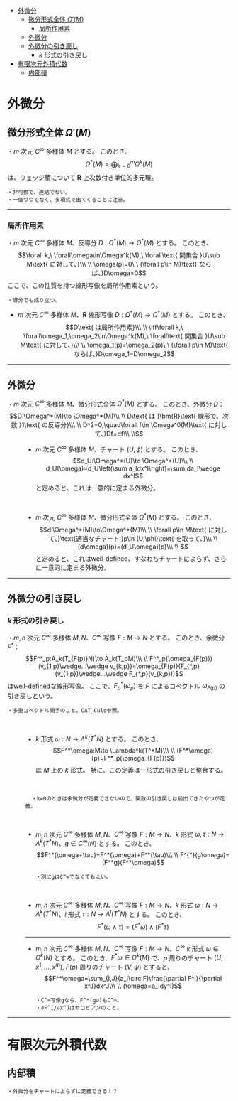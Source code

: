 
- [外微分](#外微分)
  - [微分形式全体 $Ω'(M)$](#微分形式全体-ωm)
    - [局所作用素](#局所作用素)
  - [外微分](#外微分-1)
  - [外微分の引き戻し](#外微分の引き戻し)
    - [$k$ 形式の引き戻し](#k-形式の引き戻し)
- [有限次元外積代数](#有限次元外積代数)
  - [内部積](#内部積)


# 外微分

## 微分形式全体 $Ω'(M)$

・$m$ 次元 $C^{\infty}$ 多様体 $M$ とする。
このとき、
$$\Omega^*(M)=\bigoplus_{k=0}^m\Omega^k(M)$$
は、ウェッジ積について $\bm{R}$ 上次数付き単位的多元環。

    ・非可換で、連結でない。
    ・一個づつでなく、多項式で出てくることに注意。

---

### 局所作用素

・$m$ 次元 $C^{\infty}$ 多様体 $M$、反導分 $D:\Omega^*(M)\to\Omega^*(M)$ とする。
このとき、
$$\forall k,\ \forall\omega\in\Omega^k(M),\ \forall\text{ 開集合 }U\sub M\text{ に対して、}\\\ \\
\omega(p)=0\ \ (\forall p\in M)\text{ ならば、}D\omega=0$$
ここで、この性質を持つ線形写像を局所作用素という。

    ・導分でも成り立つ。

- $m$ 次元 $C^{\infty}$ 多様体 $M$、$\bm{R}$ 線形写像 $D:\Omega^*(M)\to\Omega^*(M)$ とする。
このとき、
$$D\text{ は局所作用素}\\\ \\
\iff\forall k,\ \forall\omega_1,\omega_2\in\Omega^k(M),\ \forall\text{ 開集合 }U\sub M\text{ に対して、}\\\ \\
\omega_1(p)=\omega_2(p)\ \ (\forall p\in M)\text{ ならば、}D\omega_1=D\omega_2$$

---

## 外微分

<dl><dt>

・$m$ 次元 $C^{\infty}$ 多様体 $M$、微分形式全体 $\Omega^*(M)$ とする。
このとき、外微分 $D$：
$$D:\Omega^*(M)\to \Omega^*(M)\\\ \\
D\text{ は }\bm{R}\text{ 線形で、次数 }1\text{ の反導分}\\\ \\
D^2=0,\quad\forall f\in \Omega^0(M)\text{ に対して、}Df=df\\\ \\$$

</dt><dd>

- $m$ 次元 $C^{\infty}$ 多様体 $M$、チャート $(U,\phi)$ とする。
このとき、
$$d_U:\Omega^*(U)\to \Omega^*(U)\\\ \\
d_U(\omega)=d_U\left(\sum a_Idx^I\right)=\sum da_I\wedge dx^I$$
と定めると、これは一意的に定まる外微分。
<br>

- $m$ 次元 $C^{\infty}$ 多様体 $M$、微分形式全体 $\Omega^*(M)$ とする。
このとき、
$$d:\Omega^*(M)\to\Omega^*(M)\\\ \\
\forall p\in M\text{ に対して、}\text{適当なチャート }p\in (U,\phi)\text{ を取って、}\\\ \\
(d\omega)(p)=(d_U\omega)(p)\\\ \\
$$
と定めると、これはwell-defined、すなわちチャートによらず、さらに一意的に定まる外微分。

</dd></dl>

---

## 外微分の引き戻し

### $k$ 形式の引き戻し

<dl><dt>

・$m,n$ 次元 $C^{\infty}$ 多様体 $M,N$、$C^{\infty}$ 写像 $F:M\to N$ とする。
このとき、余微分 $F^*$：
$$F^*_p:A_k(T_{F(p)}N)\to A_k(T_pM)\\\ \\
F^*_p(\omega_{F(p)})(v_{1,p}\wedge...\wedge v_{k,p})=\omega_{F(p)}(F_{*,p}(v_{1,p})\wedge...\wedge F_{*,p}(v_{k,p}))$$
はwell-definedな線形写像。
ここで、$F^*_p(\omega_p)$ を $F$ によるコベクトル $\omega_{F(p)}$ の引き戻しという。

    ・多重コベクトル関手のこと。CAT_Culc参照。
<br>

</dt><dd>

- $k$ 形式 $\omega:N\to \Lambda^k(T^*N)$ とする。
このとき、
$$F^*\omega:M\to \Lambda^k(T^*M)\\\ \\
(F^*\omega)(p)=F^*_p(\omega_{F(p)})$$
は $M$ 上の $k$ 形式。
特に、この定義は一形式の引き戻しと整合する。
<br>

      ・k=0のときは余微分が定義できないので、関数の引き戻しは前出てきたやつが定義。
<br>

- $m,n$ 次元 $C^{\infty}$ 多様体 $M,N$、$C^{\infty}$ 写像 $F:M\to N$、$k$ 形式 $\omega,\tau:N\to\Lambda^k(T^*N)$、$g\in C^{\infty}(N)$ とする。
このとき、
$$F^*(\omega+\tau)=F^*(\omega)+F^*(\tau)\\\ \\
F^{*}(g\omega)=(F^*g)(F^*\omega)$$

      ・別にgはC^∞でなくてもよい。
<br>

- $m,n$ 次元 $C^{\infty}$ 多様体 $M,N$、$C^{\infty}$ 写像 $F:M\to N$、$k$ 形式 $\omega:N\to\Lambda^k(T^*N)$、$l$ 形式 $\tau:N\to\Lambda^l(T^*N)$ とする。
このとき、
$$F^*(\omega\wedge\tau)=(F^*\omega)\wedge (F^*\tau)$$

---

- $m,n$ 次元 $C^{\infty}$ 多様体 $M,N$、$C^{\infty}$ 写像 $F:M\to N$、$C^{\infty}$ $k$ 形式 $\omega\in\Omega^k(N)$ とする。
このとき、$F^*\omega\in \Omega^k(M)$ で、$p$ 周りのチャート $(U,x^1,...,x^m)$,
$F(p)$ 周りのチャート $(V,\psi)$ とすると、
$$F^*\omega=\sum_{I,J}(a_I\circ F)\frac{\partial F^I}{\partial x^J}dx^J\\\ \\
(\omega=a_Idy^I)$$

      ・C^∞写像gなら、F^*(gω)もC^∞。
      ・∂F^I/∂x^Jはヤコビアンのこと。


</dd></dl>

---


# 有限次元外積代数

## 内部積

    ・外微分をチャートによらずに定義できる！？
